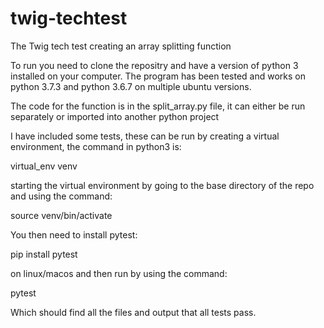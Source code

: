 # twig-techtest
The Twig tech test creating an array splitting function

To run you need to clone the repositry and have a version of python 3 installed on your computer. The program has been tested and works on python 3.7.3 and python 3.6.7 on multiple ubuntu versions.


The code for the function is in the split_array.py file, it can either be run separately or imported into another python project

I have included some tests, these can be run by creating a virtual environment, the command in python3 is:

virtual_env venv

starting the virtual environment by going to the base directory of the repo and using the command:

source venv/bin/activate 

You then need to install pytest:

pip install pytest

on linux/macos and then run by using the command:

pytest 

Which should find all the files and output that all tests pass. 


